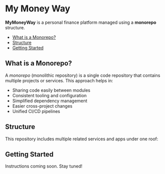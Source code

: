 # My Money Way

**MyMoneyWay** is a personal finance platform managed using a **monorepo** structure.

<!-- mdformat-toc start --slug=github --maxlevel=6 --minlevel=2 -->

- [What is a Monorepo?](#what-is-a-monorepo)
- [Structure](#structure)
- [Getting Started](#getting-started)

<!-- mdformat-toc end -->

## What is a Monorepo?<a name="what-is-a-monorepo"></a>

A *monorepo* (monolithic repository) is a single code repository that contains multiple projects or services. This approach helps in:

- Sharing code easily between modules
- Consistent tooling and configuration
- Simplified dependency management
- Easier cross-project changes
- Unified CI/CD pipelines

## Structure<a name="structure"></a>

This repository includes multiple related services and apps under one roof:

## Getting Started<a name="getting-started"></a>

Instructions coming soon. Stay tuned!
